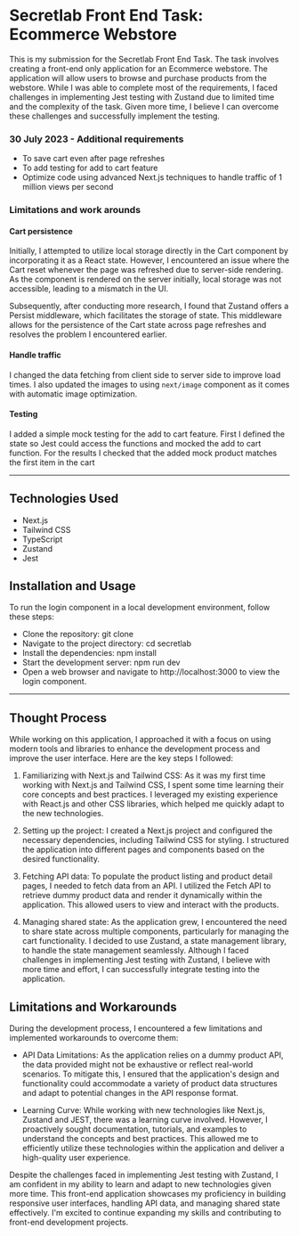 # Secretlab Front End Task: Ecommerce Webstore

This is my submission for the Secretlab Front End Task. The task involves creating a front-end only application for an Ecommerce webstore. The application will allow users to browse and purchase products from the webstore. While I was able to complete most of the requirements, I faced challenges in implementing Jest testing with Zustand due to limited time and the complexity of the task. Given more time, I believe I can overcome these challenges and successfully implement the testing.

### 30 July 2023 - Additional requirements

- To save cart even after page refreshes
- To add testing for add to cart feature
- Optimize code using advanced Next.js techniques to handle traffic of 1 million views per second

### Limitations and work arounds

#### Cart persistence

Initially, I attempted to utilize local storage directly in the Cart component by incorporating it as a React state. However, I encountered an issue where the Cart reset whenever the page was refreshed due to server-side rendering. As the component is rendered on the server initially, local storage was not accessible, leading to a mismatch in the UI.

Subsequently, after conducting more research, I found that Zustand offers a Persist middleware, which facilitates the storage of state. This middleware allows for the persistence of the Cart state across page refreshes and resolves the problem I encountered earlier.

#### Handle traffic

I changed the data fetching from client side to server side to improve load times. I also updated the images to using `next/image` component as it comes with automatic image optimization.

#### Testing

I added a simple mock testing for the add to cart feature. First I defined the state so Jest could access the functions and mocked the add to cart function. For the results I checked that the added mock product matches the first item in the cart

---

## Technologies Used

- Next.js
- Tailwind CSS
- TypeScript
- Zustand
- Jest

## Installation and Usage

To run the login component in a local development environment, follow these steps:

- Clone the repository: git clone <repository-url>
- Navigate to the project directory: cd secretlab
- Install the dependencies: npm install
- Start the development server: npm run dev
- Open a web browser and navigate to http://localhost:3000 to view the login component.

---

## Thought Process

While working on this application, I approached it with a focus on using modern tools and libraries to enhance the development process and improve the user interface. Here are the key steps I followed:

1. Familiarizing with Next.js and Tailwind CSS: As it was my first time working with Next.js and Tailwind CSS, I spent some time learning their core concepts and best practices. I leveraged my existing experience with React.js and other CSS libraries, which helped me quickly adapt to the new technologies.

2. Setting up the project: I created a Next.js project and configured the necessary dependencies, including Tailwind CSS for styling. I structured the application into different pages and components based on the desired functionality.

3. Fetching API data: To populate the product listing and product detail pages, I needed to fetch data from an API. I utilized the Fetch API to retrieve dummy product data and render it dynamically within the application. This allowed users to view and interact with the products.

4. Managing shared state: As the application grew, I encountered the need to share state across multiple components, particularly for managing the cart functionality. I decided to use Zustand, a state management library, to handle the state management seamlessly. Although I faced challenges in implementing Jest testing with Zustand, I believe with more time and effort, I can successfully integrate testing into the application.

## Limitations and Workarounds

During the development process, I encountered a few limitations and implemented workarounds to overcome them:

- API Data Limitations: As the application relies on a dummy product API, the data provided might not be exhaustive or reflect real-world scenarios. To mitigate this, I ensured that the application's design and functionality could accommodate a variety of product data structures and adapt to potential changes in the API response format.

- Learning Curve: While working with new technologies like Next.js, Zustand and JEST, there was a learning curve involved. However, I proactively sought documentation, tutorials, and examples to understand the concepts and best practices. This allowed me to efficiently utilize these technologies within the application and deliver a high-quality user experience.

Despite the challenges faced in implementing Jest testing with Zustand, I am confident in my ability to learn and adapt to new technologies given more time. This front-end application showcases my proficiency in building responsive user interfaces, handling API data, and managing shared state effectively. I'm excited to continue expanding my skills and contributing to front-end development projects.
